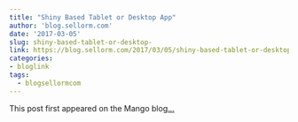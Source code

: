 ```yaml
---
title: "Shiny Based Tablet or Desktop App"
author: 'blog.sellorm.com'
date: '2017-03-05'
slug: shiny-based-tablet-or-desktop-
link: https://blog.sellorm.com/2017/03/05/shiny-based-tablet-or-desktop-app/
categories:
- bloglink
tags:
  - blogsellormcom
---
```


This post first appeared on the Mango blog[... <i class="fas fa-external-link-alt"></i>](https://blog.sellorm.com/2017/03/05/shiny-based-tablet-or-desktop-app/)

